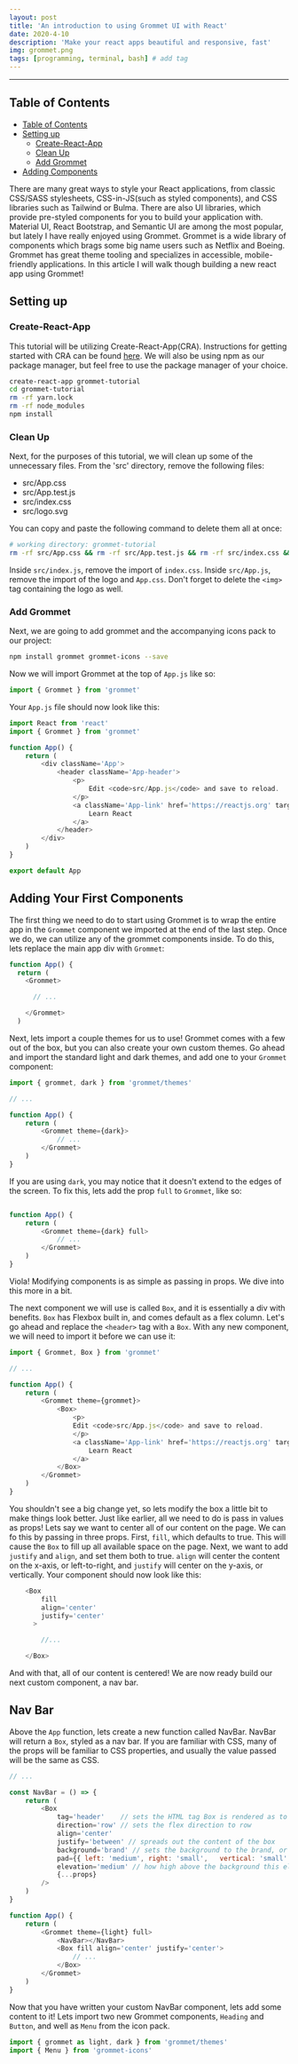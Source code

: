 ```yaml
---
layout: post
title: 'An introduction to using Grommet UI with React'
date: 2020-4-10
description: 'Make your react apps beautiful and responsive, fast'
img: grommet.png
tags: [programming, terminal, bash] # add tag
---
```


---

## Table of Contents

-   [Table of Contents](#table-of-contents)
-   [Setting up](#setting-up)
    -   [Create-React-App](#create-react-app)
    -   [Clean Up](#clean-up)
    -   [Add Grommet](#add-grommet)
-   [Adding Components](#adding-components)

There are many great ways to style your React applications, from classic CSS/SASS stylesheets, CSS-in-JS(such as styled components), and CSS libraries such as Tailwind or Bulma. There are also UI libraries, which provide pre-styled components for you to build your application with. Material UI, React Bootstrap, and Semantic UI are among the most popular, but lately I have really enjoyed using Grommet. Grommet is a wide library of components which brags some big name users such as Netflix and Boeing. Grommet has great theme tooling and specializes in accessible, mobile-friendly applications. In this article I will walk though building a new react app using Grommet!

## Setting up

### Create-React-App

This tutorial will be utilizing Create-React-App(CRA). Instructions for getting started with CRA can be found [here](). We will also be using npm as our package manager, but feel free to use the package manager of your choice.

```bash
create-react-app grommet-tutorial
cd grommet-tutorial
rm -rf yarn.lock
rm -rf node_modules
npm install
```

### Clean Up

Next, for the purposes of this tutorial, we will clean up some of the unnecessary files. From the 'src' directory, remove the following files:

-   src/App.css
-   src/App.test.js
-   src/index.css
-   src/logo.svg

You can copy and paste the following command to delete them all at once:

```bash
# working directory: grommet-tutorial
rm -rf src/App.css && rm -rf src/App.test.js && rm -rf src/index.css && rm -rf src/logo.svg
```

Inside `src/index.js`, remove the import of `index.css`. Inside `src/App.js`, remove the import of the logo and `App.css`. Don't forget to delete the `<img>` tag containing the logo as well.

### Add Grommet

Next, we are going to add grommet and the accompanying icons pack to our project:

```bash
npm install grommet grommet-icons --save
```

Now we will import Grommet at the top of `App.js` like so:

```javascript react
import { Grommet } from 'grommet'
```

Your `App.js` file should now look like this:

```js
import React from 'react'
import { Grommet } from 'grommet'

function App() {
    return (
        <div className='App'>
            <header className='App-header'>
                <p>
                    Edit <code>src/App.js</code> and save to reload.
                </p>
                <a className='App-link' href='https://reactjs.org' target='_blank' rel='noopener noreferrer'>
                    Learn React
                </a>
            </header>
        </div>
    )
}

export default App
```

## Adding Your First Components

The first thing we need to do to start using Grommet is to wrap the entire app in the `Grommet` component we imported at the end of the last step. Once we do, we can utilize any of the grommet components inside. To do this, lets replace the main app div with `Grommet`:

```js
function App() {
  return (
    <Grommet>

      // ...

    </Grommet>
  )
```

Next, lets import a couple themes for us to use! Grommet comes with a few out of the box, but you can also create your own custom themes. Go ahead and import the standard light and dark themes, and add one to your `Grommet` component:

```js
import { grommet, dark } from 'grommet/themes'

// ...

function App() {
    return (
        <Grommet theme={dark}>
            // ...
        </Grommet>
    )
}
```

If you are using `dark`, you may notice that it doesn't extend to the edges of the screen. To fix this, lets add the prop `full` to `Grommet`, like so:

```js

function App() {
    return (
        <Grommet theme={dark} full>
            // ...
        </Grommet>
    )
}
```

Viola! Modifying components is as simple as passing in props. We dive into this more in a bit.

The next component we will use is called `Box`, and it is essentially a div with benefits. `Box` has Flexbox built in, and comes default as a flex column. Let's go ahead and replace the `<header>` tag with a `Box`. With any new component, we will need to import it before we can use it:

```js
import { Grommet, Box } from 'grommet'

// ...

function App() {
    return (
        <Grommet theme={grommet}>
            <Box>
                <p>
                Edit <code>src/App.js</code> and save to reload.
                </p>
                <a className='App-link' href='https://reactjs.org' target='_blank' rel='noopener noreferrer'>
                    Learn React
                </a>
            </Box>
        </Grommet>
    )
}
```

You shouldn't see a big change yet, so lets modify the box a little bit to make things look better. Just like earlier, all we need to do is pass in values as props! Lets say we want to center all of our content on the page. We can fo this by passing in three props. First, `fill`, which defaults to true. This will cause the `Box` to fill up all available space on the page. Next, we want to add `justify` and `align`, and set them both to true. `align` will center the content on the x-axis, or left-to-right, and `justify` will center on the y-axis, or vertically. Your component should now look like this:

```js
    <Box
        fill
        align='center'
        justify='center'
      >

        //...

    </Box>
```

And with that, all of our content is centered! We are now ready build our next custom component, a nav bar.

## Nav Bar

Above the `App` function, lets create a new function called NavBar. NavBar will return a `Box`, styled as a nav bar. If you are familiar with CSS, many of the props will be familiar to CSS properties, and usually the value passed will be the same as CSS.

```js
// ...

const NavBar = () => {
    return (
        <Box
            tag='header'    // sets the HTML tag Box is rendered as to header
            direction='row' // sets the flex direction to row
            align='center'
            justify='between' // spreads out the content of the box
            background='brand' // sets the background to the brand, or main, color of the theme.
            pad={{ left: 'medium', right: 'small',   vertical: 'small' }} // sets the padding, or space around all content within the box
            elevation='medium' // how high above the background this element will seem. Gives a box shadow.
            {...props}
        />
    )
}

function App() {
    return (
        <Grommet theme={light} full>
            <NavBar></NavBar>
            <Box fill align='center' justify='center'>
                // ...
            </Box>
        </Grommet>
    )
}
```

Now that you have written your custom NavBar component, lets add some content to it! Lets import two new Grommet components, `Heading` and `Button`, and well as `Menu` from the icon pack.

```js
import { grommet as light, dark } from 'grommet/themes'
import { Menu } from 'grommet-icons'
```



